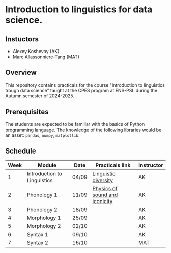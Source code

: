# Introduction to linguistics for data science.

## Instuctors  

- Alexey Koshevoy (AK)
- Marc Allassonniere-Tang (MAT)

## Overview

This repository contains practicals for the course "Introduction to linguistics trough data science" taught at the CPES program at ENS-PSL during the Autumn semester of 2024-2025.

## Prerequisites  

The students are expected to be familiar with the basics of Python programming language. The knowledge of the following libraries would be an asset: `pandas`, `numpy`, `matplotlib`. 

## Schedule

| Week | Module | Date | Practicals link | Instructor |
|------|--------|---------|---------|---------|
| 1    | Introduction to Linguistics  |     04/09    | [Linguistic diversity](https://colab.research.google.com/drive/1TTj5sfpXoy65KxdT_ti-1z0JJ7HDBFvD?usp=sharing)     | AK |
| 2    | Phonology 1         |   11/09          |  [Physics of sound and iconicity](https://colab.research.google.com/drive/1WORT0Y3QK_SDmIjkgU6xQu-EizLARAjT?usp=sharing)  | AK |
| 3    | Phonology 2         |   18/09     |       | AK | 
| 4    | Morphology 1         |   25/09      |     | AK |
| 5    | Morphology 2         |    02/10     |    | AK |
| 6    | Syntax 1         |    09/10     |        | AK |
| 7    | Syntax 2         |    16/10     |       | MAT |
